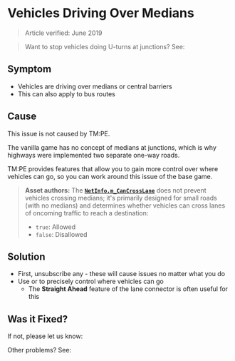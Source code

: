 # Vehicles Driving Over Medians

> Article verified: June 2019

> Want to stop vehicles doing U-turns at junctions? See: [](Junction-Restrictions.md)

## Symptom

* Vehicles are driving over medians or central barriers
* This can also apply to bus routes

## Cause

This issue is not caused by TM:PE.

The vanilla game has no concept of medians at junctions, which is why highways were implemented two separate one-way
roads.

TM:PE provides features that allow you to gain more control over where vehicles can go, so you can work around this
issue of the base game.

> **Asset authors:** The [**```NetInfo.m_CanCrossLane```**](https://cslmodding.info/asset/network/) does not prevent
> vehicles crossing medians; it's primarily designed for small roads (with no medians) and determines whether vehicles can
> cross lanes of oncoming traffic to reach a destination:
> * ```true```: Allowed
> * ```false```: Disallowed

## Solution

* First, unsubscribe any [](Broken-Road-Assets.md) - these will cause issues no matter what you do
* Use [](Lane-Connectors.md) or [](Lane-Arrows.md) to precisely control where vehicles can go
    * The **Straight Ahead** feature of the lane connector is often useful for this

## Was it Fixed?

If not, please let us know: [](Report-a-Bug.md)

Other problems? See: [](Troubleshooting.md)